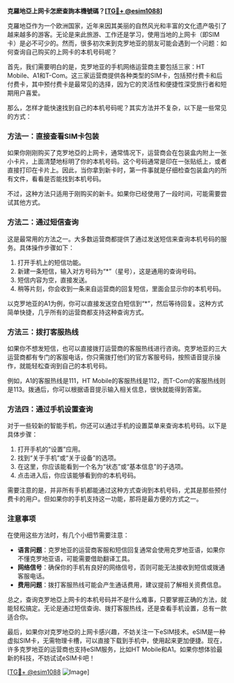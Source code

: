 **克羅地亞上网卡怎麽查詢本機號碼？[[TG💪+ @esim1088](https://t.me/s/esim1088)]**

克羅地亞作为一个欧洲国家，近年来因其美丽的自然风光和丰富的文化遗产吸引了越来越多的游客。无论是来此旅游、工作还是学习，使用当地的上网卡（即SIM卡）是必不可少的。然而，很多初次来到克罗地亚的朋友可能会遇到一个问题：如何查询自己购买的上网卡的本机号码呢？

首先，我们需要明白的是，克罗地亚的手机网络运营商主要包括三家：HT Mobile、A1和T-Com。这三家运营商提供各种类型的SIM卡，包括预付费卡和后付费卡，其中预付费卡是最常见的选择，因为它的灵活性和便捷性深受旅行者和短期用户喜爱。

那么，怎样才能快速找到自己的本机号码呢？其实方法并不复杂，以下是一些常见的方式：

### 方法一：直接查看SIM卡包装

如果你刚刚购买了克罗地亞的上网卡，通常情况下，运营商会在包装盒内附上一张小卡片，上面清楚地标明了你的本机号码。这个号码通常是印在一张贴纸上，或者直接打印在卡片上。因此，当你拿到新卡时，第一件事就是仔细检查包装盒内的所有文件，看看是否能找到本机号码。

不过，这种方法只适用于刚购买的新卡。如果你已经使用了一段时间，可能需要尝试其他方式。

### 方法二：通过短信查询

这是最常用的方法之一。大多数运营商都提供了通过发送短信来查询本机号码的服务。具体操作步骤如下：

1. 打开手机上的短信功能。
2. 新建一条短信，输入对方号码为“*”（星号），这是通用的查询号码。
3. 短信内容为空，直接发送。
4. 稍等片刻，你会收到一条来自运营商的回复短信，里面会显示你的本机号码。

以克罗地亚的A1为例，你可以直接发送空白短信到“*”，然后等待回复。这种方式简单快捷，几乎所有的运营商都支持这种查询方式。

### 方法三：拨打客服热线

如果你不想发短信，也可以直接拨打运营商的客服热线进行咨询。克罗地亚的三大运营商都有专门的客服电话，你只需拨打他们的官方客服号码，按照语音提示操作，就能轻松查询到自己的本机号码。

例如，A1的客服热线是111，HT Mobile的客服热线是112，而T-Com的客服热线则是113。拨通后，你可以根据语音提示输入相关信息，很快就能得到答案。

### 方法四：通过手机设置查询

对于一些较新的智能手机，你还可以通过手机的设置菜单来查询本机号码。以下是具体步骤：

1. 打开手机的“设置”应用。
2. 找到“关于手机”或“关于设备”的选项。
3. 在这里，你应该能看到一个名为“状态”或“基本信息”的子选项。
4. 点击进入后，你应该能够看到你的本机号码。

需要注意的是，并非所有手机都能通过这种方式查询到本机号码，尤其是那些预付费卡的用户。但如果你的手机支持这一功能，那将是最方便的方式之一。

### 注意事项

在使用这些方法时，有几个小细节需要注意：

- **语言问题**：克罗地亚的运营商客服和短信回复通常会使用克罗地亚语，如果你不懂克罗地亚语，可能需要借助翻译工具。
- **网络信号**：确保你的手机有良好的网络信号，否则可能无法接收到短信或拨通客服电话。
- **费用问题**：拨打客服热线可能会产生通话费用，建议提前了解相关资费信息。

总之，查询克罗地亞上网卡的本机号码并不是什么难事，只要掌握正确的方法，就能轻松搞定。无论是通过短信查询、拨打客服热线，还是查看手机设置，总有一款适合你。

最后，如果你对克罗地亞的上网卡感兴趣，不妨关注一下eSIM技术。eSIM是一种虚拟SIM卡，无需物理卡槽，可以直接下载到手机中，使用起来更加便捷。现在，许多克罗地亚的运营商也支持eSIM服务，比如HT Mobile和A1。如果你想体验最新的科技，不妨试试eSIM卡吧！

[[TG💪+ @esim1088](https://t.me/s/esim1088) ![Image](https://i.postimg.cc/4NQfJmqS/Snipaste-2025-05-13-00-14-12.png)]